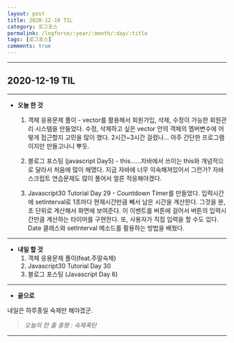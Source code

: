 ```yaml
---
layout: post
title: 2020-12-19 TIL
category: 로그포스
permalink: /logforce/:year/:month/:day/:title
tags: [로그포스]
comments: true
---
```


---

## 2020-12-19 TIL

---

- **오늘 한 것**
  1. 객체 응용문제 풀이 - vector를 활용해서 회원가입, 삭제, 수정이 가능한 회원관리 시스템을 만들었다. 수정, 삭제하고 싶은 vector 안의 객체의 멤버변수에 어떻게 접근할지 고민을 많이 했다. 2시간~3시간 걸렸나... 아주 간단한 프로그램이지만 만들고나니 뿌듯.

  3. 블로그 포스팅 (javascript Day5) - this......자바에서 쓰이는 this와 개념적으로 달라서 처음에 많이 헤맸다. 지금 자바에 너무 익숙해져있어서 그런가? 자바스크립트 연습문제도 많이 풀어서 얼른 적응해야겠다.

  4. Javascript30 Tutorial Day 29 - Countdown Timer를 만들었다. 입력시간에 setInterval로 1초마다 현재시간만큼 빼서 남은 시간을 계산한다. 그것을 분, 초 단위로 계산해서 화면에 보여준다. 이 이벤트를 버튼에 걸어서 버튼의 입력시간만큼 계산하는 타이머를 구현한다. 또, 사용자가 직접 입력을 할 수도 있다. Date 클래스와 setInterval 메소드를 활용하는 방법을 배웠다. 

---

- **내일 할 것**
  1. 객체 응용문제 풀이(feat.주말숙제)
  2. Javascript30 Tutorial Day 30
  3. 블로그 포스팅 (Javascript Day 6)

---

- **끝으로**

내일은 하루종일 숙제만 해야겠군.

> _오늘의 한 줄 총평 : 숙제폭탄_

---